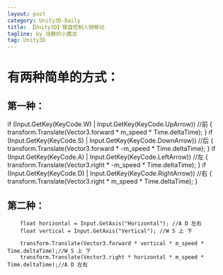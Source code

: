 ```yaml
---
layout: post
category: Unity3D-Daily
title: 【Unity3D】键盘控制人物移动
tagline: by 恬静的小魔龙
tag: Unity3D
---
```


<h1>有两种简单的方式：</h1>

<h2>第一种：</h2>
        if (Input.GetKey(KeyCode.W) | Input.GetKey(KeyCode.UpArrow)) //前
        {
             transform.Translate(Vector3.forward * m_speed * Time.deltaTime);
        }
        if (Input.GetKey(KeyCode.S) | Input.GetKey(KeyCode.DownArrow)) //后
        {
             transform.Translate(Vector3.forward * -m_speed * Time.deltaTime);
        }
        if (Input.GetKey(KeyCode.A) | Input.GetKey(KeyCode.LeftArrow)) //左
        {
             transform.Translate(Vector3.right * -m_speed * Time.deltaTime);
        }
        if (Input.GetKey(KeyCode.D) | Input.GetKey(KeyCode.RightArrow)) //右
        {
             transform.Translate(Vector3.right * m_speed * Time.deltaTime);
        }

<h2>第二种：</h2>

        float horizontal = Input.GetAxis("Horizontal"); //A D 左右
        float vertical = Input.GetAxis("Vertical"); //W S 上 下

        transform.Translate(Vector3.forward * vertical * m_speed * Time.deltaTime);//W S 上 下
        transform.Translate(Vector3.right * horizontal * m_speed * Time.deltaTime);//A D 左右